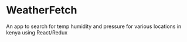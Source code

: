 # WeatherFetch
An app to search for temp humidity and pressure for various locations in kenya using React/Redux
